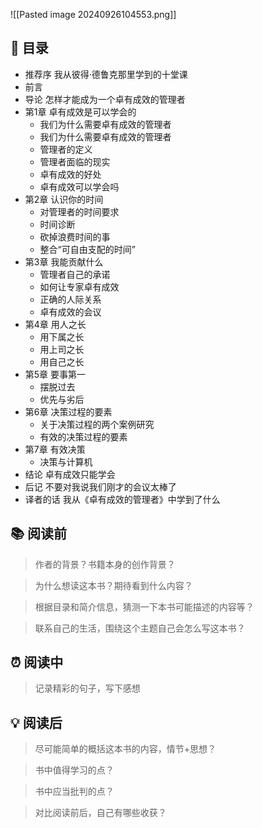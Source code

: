 ![[Pasted image 20240926104553.png]]
## 📑 目录
* 推荐序 我从彼得·德鲁克那里学到的十堂课  
* 前言  
* 导论 怎样才能成为一个卓有成效的管理者  
* 第1章 卓有成效是可以学会的  
	* 我们为什么需要卓有成效的管理者  
	* 我们为什么需要卓有成效的管理者  
	* 管理者的定义  
	* 管理者面临的现实  
	* 卓有成效的好处 
	* 卓有成效可以学会吗  
* 第2章 认识你的时间  
	* 对管理者的时间要求  
	* 时间诊断  
	* 砍掉浪费时间的事  
	* 整合“可自由支配的时间”  
* 第3章 我能贡献什么  
	* 管理者自己的承诺  
	* 如何让专家卓有成效  
	* 正确的人际关系  
	* 卓有成效的会议  
* 第4章 用人之长  
	* 用下属之长  
	* 用上司之长  
	* 用自己之长  
* 第5章 要事第一  
	* 摆脱过去  
	* 优先与劣后  
* 第6章 决策过程的要素  
	* 关于决策过程的两个案例研究  
	* 有效的决策过程的要素  
* 第7章 有效决策  
	* 决策与计算机  
* 结论 卓有成效只能学会  
* 后记 不要对我说我们刚才的会议太棒了  
* 译者的话 我从《卓有成效的管理者》中学到了什么
## 📚 阅读前
> 作者的背景？书籍本身的创作背景？

> 为什么想读这本书？期待看到什么内容？

> 根据目录和简介信息，猜测一下本书可能描述的内容等？

> 联系自己的生活，围绕这个主题自己会怎么写这本书？
## ⏰ 阅读中
> 记录精彩的句子，写下感想
##  💡 阅读后
> 尽可能简单的概括这本书的内容，情节+思想？

> 书中值得学习的点？

> 书中应当批判的点？

> 对比阅读前后，自己有哪些收获？ 
